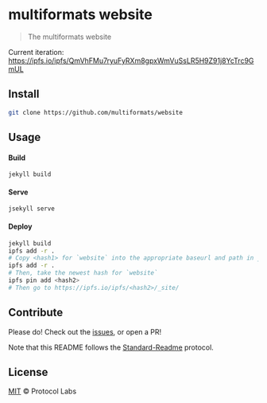 # multiformats website

> The multiformats website

Current iteration: https://ipfs.io/ipfs/QmVhFMu7ryuFyRXm8gpxWmVuSsLR5H9Z91j8YcTrc9GmUL

## Install

```sh
git clone https://github.com/multiformats/website
```

## Usage

#### Build

```
jekyll build
```

#### Serve

```
jsekyll serve
```

#### Deploy

```sh
jekyll build
ipfs add -r .
# Copy <hash1> for `website` into the appropriate baseurl and path in _config.yml
ipfs add -r .
# Then, take the newest hash for `website`
ipfs pin add <hash2>
# Then go to https://ipfs.io/ipfs/<hash2>/_site/
```

## Contribute

Please do! Check out the [issues](https://github.com/multiformats/website), or open a PR!

Note that this README follows the [Standard-Readme](https://github.com/RichardLitt/standard-readme) protocol.

## License

[MIT](LICENSE) © Protocol Labs
